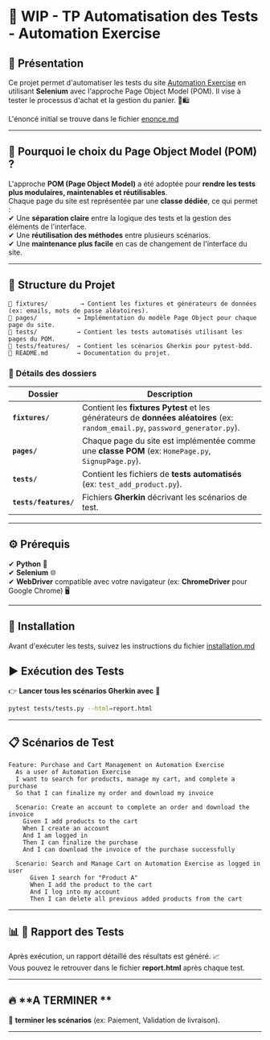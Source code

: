 # 🚀 WIP - TP Automatisation des Tests - Automation Exercise

## 📌 Présentation

Ce projet permet d'automatiser les tests du site [Automation Exercise](http://automationexercise.com) en utilisant **Selenium** avec l'approche Page Object Model (POM). Il vise à tester le processus d'achat et la gestion du panier. 🛒🛍️

L'énoncé initial se trouve dans le fichier [enonce.md](./enonce.md)

---

## 🎯 **Pourquoi le choix du Page Object Model (POM) ?**
L'approche **POM (Page Object Model)** a été adoptée pour **rendre les tests plus modulaires, maintenables et réutilisables**.  
Chaque page du site est représentée par une **classe dédiée**, ce qui permet :  
✔ Une **séparation claire** entre la logique des tests et la gestion des éléments de l'interface.  
✔ Une **réutilisation des méthodes** entre plusieurs scénarios.  
✔ Une **maintenance plus facile** en cas de changement de l'interface du site.  

---

## 📂 **Structure du Projet**

```
📁 fixtures/         → Contient les fixtures et générateurs de données (ex: emails, mots de passe aléatoires).
📁 pages/           → Implémentation du modèle Page Object pour chaque page du site.
📁 tests/           → Contient les tests automatisés utilisant les pages du POM.
📁 tests/features/  → Contient les scénarios Gherkin pour pytest-bdd.
📄 README.md        → Documentation du projet.
```

### 🔹 **Détails des dossiers**
| Dossier | Description |
|---------|------------|
| **`fixtures/`** | Contient les **fixtures Pytest** et les générateurs de **données aléatoires** (ex: `random_email.py`, `password_generator.py`). |
| **`pages/`** | Chaque page du site est implémentée comme une **classe POM** (ex: `HomePage.py`, `SignupPage.py`). |
| **`tests/`** | Contient les fichiers de **tests automatisés** (ex: `test_add_product.py`). |
| **`tests/features/`** | Fichiers **Gherkin** décrivant les scénarios de test. |

---

## ⚙️ Prérequis

✔ **Python** 🐍  
✔ **Selenium** 🌐  
✔ **WebDriver** compatible avec votre navigateur (ex: **ChromeDriver** pour Google Chrome) 🖥️

---

## 🔧 Installation

Avant d'exécuter les tests, suivez les instructions du fichier [installation.md](./installation.md)

## ▶️ Exécution des Tests

👉 **Lancer tous les scénarios Gherkin avec** 🎯
```bash
pytest tests/tests.py --html=report.html
```

---

## 📋 Scénarios de Test

```Gherkin
Feature: Purchase and Cart Management on Automation Exercise 
  As a user of Automation Exercise
  I want to search for products, manage my cart, and complete a purchase
  So that I can finalize my order and download my invoice

  Scenario: Create an account to complete an order and download the invoice 
    Given I add products to the cart 
    When I create an account 
    And I am logged in
    Then I can finalize the purchase
    And I can download the invoice of the purchase successfully  
    
  Scenario: Search and Manage Cart on Automation Exercise as logged in user
	  Given I search for "Product A" 
	  When I add the product to the cart 
	  And I log into my account 
	  Then I can delete all previous added products from the cart
```

---

## 📊 📑 Rapport des Tests

Après exécution, un rapport détaillé des résultats est généré. 📈  
Vous pouvez le retrouver dans le fichier **report.html** après chaque test.

---

## 🔥 **A TERMINER **
🚀 **terminer les scénarios** (ex: Paiement, Validation de livraison).  

---